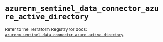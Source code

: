 # `azurerm_sentinel_data_connector_azure_active_directory`

Refer to the Terraform Registry for docs: [`azurerm_sentinel_data_connector_azure_active_directory`](https://registry.terraform.io/providers/hashicorp/azurerm/4.48.0/docs/resources/sentinel_data_connector_azure_active_directory).
